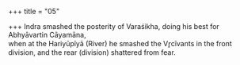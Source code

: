 +++
title = "05"

+++
Indra smashed the posterity of Varaśikha, doing his best for Abhyāvartin  Cāyamāna,  
when at the Hariyūpīyā (River) he smashed the Vr̥cīvants in the front  division, and the rear (division) shattered from fear.  